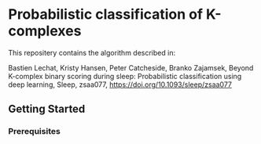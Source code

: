 # Probabilistic classification of K-complexes

This repositery contains the algorithm described in:

Bastien Lechat, Kristy Hansen, Peter Catcheside, Branko Zajamsek, 
Beyond K-complex 
binary scoring during sleep: Probabilistic classification using deep learning, Sleep, zsaa077, https://doi.org/10.1093/sleep/zsaa077

## Getting Started



### Prerequisites


